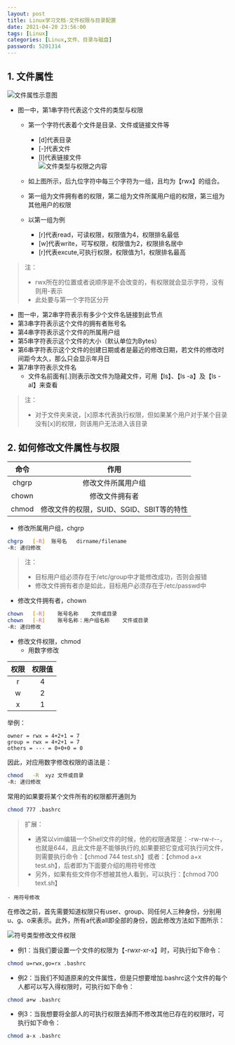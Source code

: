 ```yaml
---
layout: post
title: Linux学习文档-文件权限与目录配置
date: 2021-04-20 23:56:00
tags: [Linux]
categories: [Linux,文件、目录与磁盘]
password: 5201314
---
```


## 1. 文件属性

![文件属性示意图](./Pictures/文件属性示意图.png)

<!--more--> 

- 图一中，第1串字符代表这个文件的类型与权限
    - 第一个字符代表着个文件是目录、文件或链接文件等
        - [d]代表目录
        - [-]代表文件
        - [l]代表链接文件  
        ![文件类型与权限之内容](./Pictures/文件类型与权限之内容.png)

    - 如上图所示，后九位字符中每三个字符为一组，且均为【rwx】的组合。
    - 第一组为文件拥有者的权限，第二组为文件所属用户组的权限，第三组为其他用户的权限
    - 以第一组为例
        - [r]代表read，可读权限，权限值为4，权限排名最低
        - [w]代表write，可写权限，权限值为2，权限排名居中
        - [r]代表excute,可执行权限，权限值为1，权限排名最高

> 注：
>- rwx所在的位置或者说顺序是不会改变的，有权限就会显示字符，没有则用-表示
>- 此处要与第一个字符区分开
- 图一中，第2串字符表示有多少个文件名链接到此节点
- 第3串字符表示这个文件的拥有者账号名
- 第4串字符表示这个文件的所属用户组
- 第5串字符表示这个文件的大小（默认单位为Bytes）
- 第6串字符表示这个文件的创建日期或者是最近的修改日期，若文件的修改时间距今太久，那么只会显示年月日
- 第7串字符表示文件名
    - 文件名前面有[.]则表示改文件为隐藏文件，可用【ls】、【ls -a】及【ls -al】来查看
>注：
>- 对于文件夹来说，[x]原本代表执行权限，但如果某个用户对于某个目录没有[x]的权限，则该用户无法进入该目录



## 2. 如何修改文件属性与权限
| 命令|   作用 |
|:-:|:-:|
| chgrp | 修改文件所属用户组 |
| chown | 修改文件拥有者 |
| chmod | 修改文件的权限，SUID、SGID、SBIT等的特性|

- 修改所属用户组，chgrp
```bash
chgrp   [-R]  账号名   dirname/filename
-R: 递归修改
```
>注：
>- 目标用户组必须存在于/etc/group中才能修改成功，否则会报错
>- 修改文件拥有者亦是如此，目标用户必须存在于/etc/passwd中

- 修改文件拥有者，chown
```bash
chown   [-R]    账号名称    文件或目录
chown   [-R]    账号名称：用户组名称    文件或目录
-R: 递归修改
```

- 修改文件权限，chmod
    - 用数字修改

| 权限|   权限值 |
|:-:|:-:|
| r | 4 |
| w | 2 |
| x | 1|

举例：
```
owner = rwx = 4+2+1 = 7
group = rwx = 4+2+1 = 7
others = --- = 0+0+0 = 0
```
因此，对应用数字修改权限的语法是：

```bash
chmod   -R  xyz 文件或目录
-R: 递归修改
```

常用的如果要将某个文件所有的权限都开通则为

```bash
chmod 777 .bashrc
```

>扩展：
>- 通常以vim编辑一个Shell文件的时候，他的权限通常是：-rw-rw-r--，也就是644，且此文件是不能够执行的,如果要把它变成可执行问文件，则需要执行命令：【chmod 744 test.sh】或者：【chmod a+x test.sh】，后者即为下面要介绍的用符号修改
>- 另外，如果有些文件你不想被其他人看到，可以执行：【chmod 700 text.sh】

    - 用符号修改
在修改之前，首先需要知道权限只有user、group、同任何人三种身份，分别用u、g、o来表示。此外，所有a代表all即全部的身份，因此修改方法如下图所示：

![符号类型修改文件权限](./Pictures/符号类型修改文件权限.png)

- 例1：当我们要设置一个文件的权限为【-rwxr-xr-x】时，可执行如下命令：

```bash
chmod u=rwx,go=rx .bashrc
```

- 例2：当我们不知道原来的文件属性，但是只想要增加.bashrc这个文件的每个人都可以写入得权限时，可执行如下命令：

```bash
chmod a+w .bashrc
```

- 例3：当我想要将全部人的可执行权限去掉而不修改其他已存在的权限时，可执行如下命令：

```bash
chmod a-x .bashrc
```

